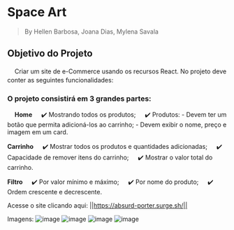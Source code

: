 
# Space Art

> By Hellen Barbosa, Joana Dias, Mylena Savala

## Objetivo do Projeto
ㅤ
Criar um site de e-Commerce usando os recursos React. No projeto deve conter as seguintes funcionalidades:
ㅤ
### O projeto consistirá em 3 grandes partes:
ㅤ
**Home**
ㅤ
    ✔️ Mostrando todos os produtos;
    ㅤ
    ✔️ Produtos:
        - Devem ter um botão que permita adicioná-los ao carrinho;
        - Devem exibir o nome, preço e imagem em um card.
        
**Carrinho**
ㅤ
    ✔️ Mostrar todos os produtos e quantidades adicionadas;
    ㅤ
    ✔️ Capacidade de remover itens do carrinho;
    ㅤ
    ✔️ Mostrar o valor total do carrinho.
    
**Filtro**
ㅤ
    ✔️ Por valor mínimo e máximo;
    ㅤ
    ✔️ Por nome do produto;
    ㅤ
    ✔️ Ordem crescente e decrescente.
    

Acesse o site clicando aqui: ||https://absurd-porter.surge.sh/|| 

Imagens: 
![image](https://user-images.githubusercontent.com/86899002/135777810-5844dc6c-6c2c-48ca-a711-130d19680428.png)
![image](https://user-images.githubusercontent.com/86899002/135777820-5795fba4-1ac2-45bc-9b81-de34303c048a.png)
![image](https://user-images.githubusercontent.com/86899002/135777831-dfb4b159-b109-486c-98e5-e970c80b7120.png)
![image](https://user-images.githubusercontent.com/86899002/135777838-a7e72e9a-f9fe-4f6d-9522-c33419322e6c.png)
